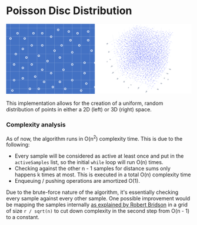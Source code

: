# Poisson Disc Distribution

![Poisson Disc Distribution](img/PDD.png)



This implementation allows for the creation of a uniform, random distribution of points in either a 2D (left) or 3D (right) space.

### Complexity analysis

As of now, the algorithm runs in O(n<sup>2</sup>) complexity time. This is due to the following:

- Every sample will be considered as active at least once and put in the `activeSamples` list, so the initial `while` loop will run O(n) times.
- Checking against the other n - 1 samples for distance sums only happens k times at most. This is executed in a total O(n) complexity time
- Enqueuing / pushing operations are amortized O(1).

Due to the brute-force nature of the algorithm, it's essentially checking every sample against every other sample. One possible improvement would be mapping the samples internally [as explained by Robert Bridson](https://www.cct.lsu.edu/~fharhad/ganbatte/siggraph2007/CD2/content/sketches/0250.pdf) in a grid of size `r / sqrt(n)` to cut down complexity in the second step from O(n - 1) to a constant.
